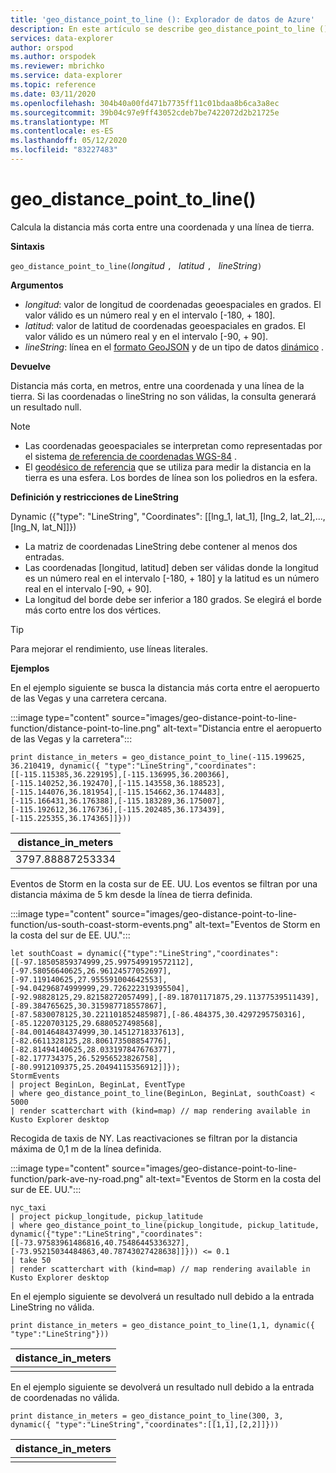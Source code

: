 ```yaml
---
title: 'geo_distance_point_to_line (): Explorador de datos de Azure'
description: En este artículo se describe geo_distance_point_to_line () en Azure Explorador de datos.
services: data-explorer
author: orspod
ms.author: orspodek
ms.reviewer: mbrichko
ms.service: data-explorer
ms.topic: reference
ms.date: 03/11/2020
ms.openlocfilehash: 304b40a00fd471b7735ff11c01bdaa8b6ca3a8ec
ms.sourcegitcommit: 39b04c97e9ff43052cdeb7be7422072d2b21725e
ms.translationtype: MT
ms.contentlocale: es-ES
ms.lasthandoff: 05/12/2020
ms.locfileid: "83227483"
---
```

# <a name="geo_distance_point_to_line"></a>geo_distance_point_to_line()

Calcula la distancia más corta entre una coordenada y una línea de tierra.

**Sintaxis**

`geo_distance_point_to_line(`*longitud* `, ` *latitud* `, ` *lineString*`)`

**Argumentos**

* *longitud*: valor de longitud de coordenadas geoespaciales en grados. El valor válido es un número real y en el intervalo [-180, + 180].
* *latitud*: valor de latitud de coordenadas geoespaciales en grados. El valor válido es un número real y en el intervalo [-90, + 90].
* *lineString*: línea en el [formato GeoJSON](https://tools.ietf.org/html/rfc7946) y de un tipo de datos [dinámico](./scalar-data-types/dynamic.md) .

**Devuelve**

Distancia más corta, en metros, entre una coordenada y una línea de la tierra. Si las coordenadas o lineString no son válidas, la consulta generará un resultado null.

> [!NOTE]
> * Las coordenadas geoespaciales se interpretan como representadas por el sistema [de referencia de coordenadas WGS-84](https://earth-info.nga.mil/GandG/update/index.php?action=home) .
> * El [geodésico de referencia](https://en.wikipedia.org/wiki/Geodetic_datum) que se utiliza para medir la distancia en la tierra es una esfera. Los bordes de línea son los poliedros en la esfera.

**Definición y restricciones de LineString**

Dynamic ({"type": "LineString", "Coordinates": [[lng_1, lat_1], [lng_2, lat_2],..., [lng_N, lat_N]]})

* La matriz de coordenadas LineString debe contener al menos dos entradas.
* Las coordenadas [longitud, latitud] deben ser válidas donde la longitud es un número real en el intervalo [-180, + 180] y la latitud es un número real en el intervalo [-90, + 90].
* La longitud del borde debe ser inferior a 180 grados. Se elegirá el borde más corto entre los dos vértices.

> [!TIP]
> Para mejorar el rendimiento, use líneas literales.

**Ejemplos**

En el ejemplo siguiente se busca la distancia más corta entre el aeropuerto de las Vegas y una carretera cercana.

:::image type="content" source="images/geo-distance-point-to-line-function/distance-point-to-line.png" alt-text="Distancia entre el aeropuerto de las Vegas y la carretera":::

<!-- csl: https://help.kusto.windows.net/Samples -->
```kusto
print distance_in_meters = geo_distance_point_to_line(-115.199625, 36.210419, dynamic({ "type":"LineString","coordinates":[[-115.115385,36.229195],[-115.136995,36.200366],[-115.140252,36.192470],[-115.143558,36.188523],[-115.144076,36.181954],[-115.154662,36.174483],[-115.166431,36.176388],[-115.183289,36.175007],[-115.192612,36.176736],[-115.202485,36.173439],[-115.225355,36.174365]]}))
```

| distance_in_meters |
|--------------------|
| 3797.88887253334   |

Eventos de Storm en la costa sur de EE. UU. Los eventos se filtran por una distancia máxima de 5 km desde la línea de tierra definida.

:::image type="content" source="images/geo-distance-point-to-line-function/us-south-coast-storm-events.png" alt-text="Eventos de Storm en la costa del sur de EE. UU.":::

<!-- csl: https://help.kusto.windows.net/Samples -->
```kusto
let southCoast = dynamic({"type":"LineString","coordinates":[[-97.18505859374999,25.997549919572112],[-97.58056640625,26.96124577052697],[-97.119140625,27.955591004642553],[-94.04296874999999,29.726222319395504],[-92.98828125,29.82158272057499],[-89.18701171875,29.11377539511439],[-89.384765625,30.315987718557867],[-87.5830078125,30.221101852485987],[-86.484375,30.4297295750316],[-85.1220703125,29.6880527498568],[-84.00146484374999,30.14512718337613],[-82.6611328125,28.806173508854776],[-82.81494140625,28.033197847676377],[-82.177734375,26.52956523826758],[-80.9912109375,25.20494115356912]]});
StormEvents
| project BeginLon, BeginLat, EventType
| where geo_distance_point_to_line(BeginLon, BeginLat, southCoast) < 5000
| render scatterchart with (kind=map) // map rendering available in Kusto Explorer desktop
```

Recogida de taxis de NY. Las reactivaciones se filtran por la distancia máxima de 0,1 m de la línea definida.

:::image type="content" source="images/geo-distance-point-to-line-function/park-ave-ny-road.png" alt-text="Eventos de Storm en la costa del sur de EE. UU.":::

<!-- csl: https://help.kusto.windows.net/Samples -->
```kusto
nyc_taxi
| project pickup_longitude, pickup_latitude
| where geo_distance_point_to_line(pickup_longitude, pickup_latitude, dynamic({"type":"LineString","coordinates":[[-73.97583961486816,40.75486445336327],[-73.95215034484863,40.78743027428638]]})) <= 0.1
| take 50
| render scatterchart with (kind=map) // map rendering available in Kusto Explorer desktop
```

En el ejemplo siguiente se devolverá un resultado null debido a la entrada LineString no válida.

<!-- csl: https://help.kusto.windows.net/Samples -->
```kusto
print distance_in_meters = geo_distance_point_to_line(1,1, dynamic({ "type":"LineString"}))
```

| distance_in_meters |
|--------------------|
|                    |

En el ejemplo siguiente se devolverá un resultado null debido a la entrada de coordenadas no válida.

```kusto
print distance_in_meters = geo_distance_point_to_line(300, 3, dynamic({ "type":"LineString","coordinates":[[1,1],[2,2]]}))
```

| distance_in_meters |
|--------------------|
|                    |
